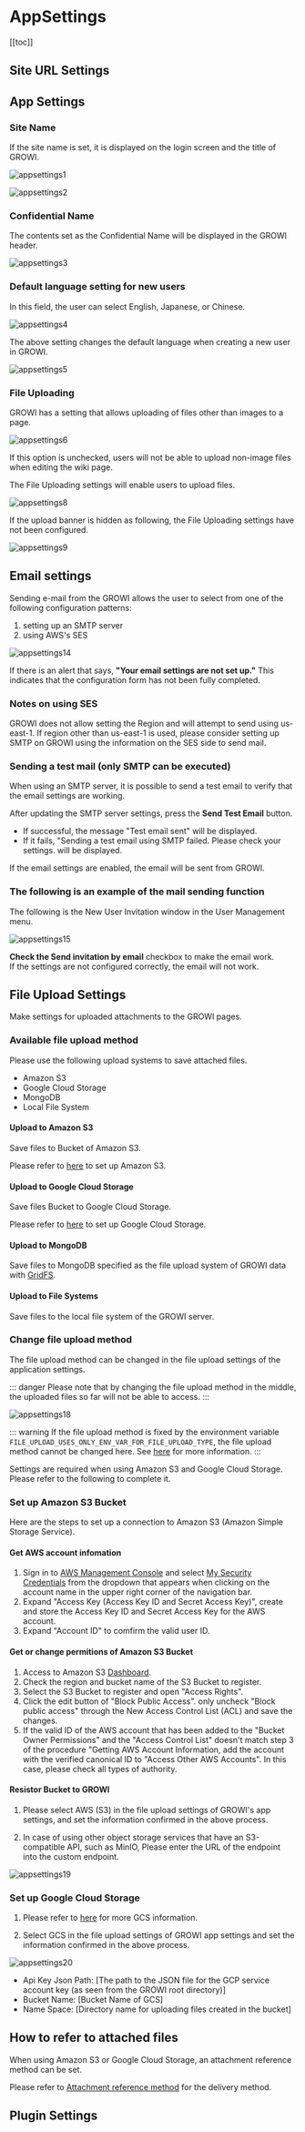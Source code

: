 # AppSettings

[[toc]]

## Site URL Settings

## App Settings

### Site Name

If the site name is set, it is displayed on the login screen and the title of GROWI.

![appsettings1](./images/appsettings1.png)

![appsettings2](./images/appsettings2.png)

### Confidential Name

The contents set as the Confidential Name will be displayed in the GROWI header.

![appsettings3](./images/appsettings3.png)

### Default language setting for new users

In this field, the user can select English, Japanese, or Chinese.

![appsettings4](./images/appsettings4.png)

The above setting changes the default language when creating a new user in GROWI.

![appsettings5](./images/appsettings5.png)


### File Uploading

GROWI has a setting that allows uploading of files other than images to a page.

![appsettings6](./images/appsettings6.png)

If this option is unchecked, users will not be able to upload non-image files when editing the wiki page.

The File Uploading settings will enable users to upload files.

![appsettings8](./images/appsettings8.png)

If the upload banner is hidden as following, the File Uploading settings have not been configured.

![appsettings9](./images/appsettings9.png)

## Email settings

Sending e-mail from the GROWI allows the user to select from one of the following configuration patterns:

  1. setting up an SMTP server
  2. using AWS's SES

![appsettings14](./images/appsettings14.png)

If there is an alert that says, **"Your email settings are not set up."** This indicates that the configuration form has not been fully completed.

### Notes on using SES

GROWI does not allow setting the Region and will attempt to send using us-east-1.
If region other than us-east-1 is used, please consider setting up SMTP on GROWI using the information on the SES side to send mail.

### Sending a test mail (only SMTP can be executed)

When using an SMTP server, it is possible to send a test email to verify that the email settings are working.

After updating the SMTP server settings, press the **Send Test Email** button.

- If successful, the message "Test email sent" will be displayed.
- If it fails, "Sending a test email using SMTP failed. Please check your settings. will be displayed.

If the email settings are enabled, the email will be sent from GROWI.

### The following is an example of the mail sending function

The following is the New User Invitation window in the User Management menu.

![appsettings15](./images/appsettings15.png)

**Check the Send invitation by email** checkbox to make the email work.  
If the settings are not configured correctly, the email will not work.

## File Upload Settings

Make settings for uploaded attachments to the GROWI pages.

### Available file upload method

Please use the following upload systems to save attached files.

- Amazon S3
- Google Cloud Storage
- MongoDB
- Local File System

#### Upload to Amazon S3

Save files to Bucket of Amazon S3.

Please refer to [here](../management-cookbook/app-settings.html#get-aws-account-infomation) to set up Amazon S3.

#### Upload to Google Cloud Storage

Save files Bucket to Google Cloud Storage.

Please refer to [here](../management-cookbook/app-settings.html#set-up-google-cloud-storage) to set up Google Cloud Storage.

#### Upload to MongoDB

Save files to MongoDB specified as the file upload system of GROWI data with
 [GridFS](<https://docs.mongodb.com/manual/core/gridfs/>).

#### Upload to File Systems

Save files to the local file system of the GROWI server.

### Change file upload method

The file upload method can be changed in the file upload settings of the application settings.

::: danger
Please note that by changing the file upload method in the middle,
 the uploaded files so far will not be able to access.
:::

![appsettings18](./images/appsettings18.png)

::: warning
If the file upload method is fixed by the environment variable
 `FILE_UPLOAD_USES_ONLY_ENV_VAR_FOR_FILE_UPLOAD_TYPE`, the file upload method cannot be changed here.
  See [here](../admin-cookbook/attachment) for more information.
:::

Settings are required when using Amazon S3 and Google Cloud Storage.
 Please refer to the following to complete it.

### Set up Amazon S3 Bucket

Here are the steps to set up a connection to Amazon S3 (Amazon Simple Storage Service).

#### Get AWS account infomation

1. Sign in to [AWS Management Console](https://aws.amazon.com/console/) and
 select [My Security Credentials](https://console.aws.amazon.com/iam/home?#/security_credentials)
from the dropdown that appears when clicking on the account name in the upper right corner of the navigation bar.
2. Expand "Access Key (Access Key ID and Secret Access Key)",
 create and store the Access Key ID and Secret Access Key for the AWS account.
3. Expand "Account ID" to comfirm the valid user ID.

#### Get or change permitions of Amazon S3 Bucket

1. Access to Amazon S3 [Dashboard](https://s3.console.aws.amazon.com/s3).
2. Check the region and bucket name of the S3 Bucket to register.
3. Select the S3 Bucket to register and open "Access Rights".
4. Click the edit button of "Block Public Access".
only uncheck "Block public access" through the New Access Control List (ACL) and save the changes.
5. If the valid ID of the AWS account that has been added to the "Bucket Owner Permissions" and the "Access Control List" doesn't match step 3 of the procedure "Getting AWS Account Information,
 add the account with the verified canonical ID to "Access Other AWS Accounts".
 In this case, please check all types of authority.

#### Resistor Bucket to GROWI

1. Please select AWS (S3) in the file upload settings of GROWI's app settings,
 and set the information confirmed in the above process.

2. In case of using other object storage services that have an S3-compatible API, such as MinIO,
Please enter the URL of the endpoint into the custom endpoint.

![appsettings19](./images/appsettings19.png)

### Set up Google Cloud Storage

1. Please refer to [here](https://cloud.google.com/iam/docs/creating-managing-service-account-keys)
for more GCS information.

2. Select GCS in the file upload settings of GROWI app settings and set the information confirmed in the above process.

![appsettings20](./images/appsettings20.png)

- Api Key Json Path: [The path to the JSON file for the GCP service account key (as seen from the GROWI root directory)]
- Bucket Name: [Bucket Name of GCS]
- Name Space: [Directory name for uploading files created in the bucket]

## How to refer to attached files

When using Amazon S3 or Google Cloud Storage, an attachment reference method can be set.

Please refer to [Attachment reference method](../admin-cookbook/attachment.html#how-to-refer-to-attached-files) for the delivery method.

## Plugin Settings
